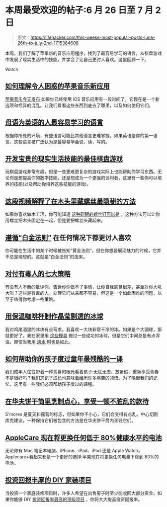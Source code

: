 # 本周最受欢迎的帖子:6 月 26 日至 7 月 2 日

> 原文：<https://lifehacker.com/this-weeks-most-popular-posts-june-26th-to-july-2nd-1715384608>

本周，我们了解了苹果新的音乐应用程序，找到了最容易学习的语言，从棋盘游戏中发展了现实生活中的技能，并学会了让自己更讨人喜欢。这里回顾一下。

Watch

## [如何理解令人困惑的苹果音乐新应用](http://lifehacker.com/how-to-make-sense-of-the-confusing-new-apple-music-app-1714913134)

[苹果音乐今天发布](http://lifehacker.com/ios-8-4-and-apple-music-are-now-available-1714889672) 如果你已经使用 iOS 音乐应用有一段时间了，它现在是一个新选项和怪异的混乱。让我们看看这些东西到底去了哪里，以及如何使用它们。

## [母语为英语的人最容易学习的语言](http://lifehacker.com/the-easiest-languages-for-native-english-speakers-to-le-1714778208)

根据你所处的环境，有些语言可能比其他语言更难掌握。如果英语是你的第一语言，这些语言被广泛认为是最容易学会说、读、写的。

## [开发宝贵的现实生活技能的最佳棋盘游戏](http://lifehacker.com/the-best-board-games-for-developing-valuable-real-life-1714642211)

玩棋盘游戏非常有趣，但是一些更难更复杂的游戏实际上也能帮助你学习东西。无论你是想提高你的数学技能，还是想成为一个更强的谈判者，这里有一些你可以培养的技能(以及帮助你培养这些技能的游戏)。

## [这段视频解释了在木头里藏螺丝最隐秘的方法](http://lifehacker.com/this-video-explains-the-sneakiest-way-to-hide-screws-in-1715022463)

如果你喜欢做木工活，你可能知道 [这种碍眼的螺丝钉可以是](http://lifehacker.com/how-to-remove-screws-with-stripped-heads-5901738) 。这种方法可以让你用螺丝把木头固定在一起，但是要把螺丝头藏起来。

## [遵循“白金法则”](http://lifehacker.com/be-more-likable-in-any-situation-by-following-the-plat-1714767371) 在任何情况下都更讨人喜欢

你可能在生活中的某个时候被告知“黄金法则”，但在你想要展现魅力的时候，它并不总是理想的。这就是“白金法则”的由来。

## [对付有毒人的七大策略](http://lifehacker.com/seven-strategies-for-dealing-with-toxic-people-1714225365)

有没有人不断的批评你，告诉你你做不了事情，让你自我感觉很差，甚至对你大吼大叫？这些是有毒的人。处理它们从来都不容易，但这是一个如此困难的问题，以至于值得你考虑一些策略。

## [用保温咖啡杯制作晶莹剔透的冰球](http://skillet.lifehacker.com/make-crystal-clear-ice-orbs-with-an-insulated-coffee-mu-1713488363)

我对鸡尾酒里的冰块有点苛求。我喜欢一大块非常干净的冰。如果是个大圆球，那就更好了。我在家里用 [这些模具](http://www.amazon.com/gp/product/B00COM0AX4/ref=as_li_tl?asc_campaign=InlineText&asc_refurl=https://lifehacker.com/this-weeks-most-popular-posts-june-26th-to-july-2nd-1715384608&asc_source=&camp=1789&creative=390957&creativeASIN=B00COM0AX4&ie=UTF8&linkCode=as2&linkId=C3WRV4MFIVBZ4JZ5&tag=kinjalifehackerlink-20) 做过一些成功的冰球，但是它们中间总是有点浑浊，即使当我用 [沸水](http://www.alcademics.com/2009/10/does-hot-water-make-clearer-ice-than-cold.html) 时也是如此。

## [如何帮助你的孩子度过童年最残酷的一课](http://lifehacker.com/how-to-help-your-kids-survive-the-cruelest-lessons-of-c-1714124284)

我们成年人往往带着一种羡慕的眼光看着孩子:无忧无虑、放暑假、重新享受青春不是很好吗？我们忘记了成长也意味着经历许多痛苦的领悟。为了唤起我们的记忆，这里有一些我们必须帮助孩子度过的课程。

## [在华夫饼干筒里烹制点心，享受一顿不脏乱的款待](http://lifehacker.com/cook-smores-inside-a-waffle-cone-for-a-mess-free-treat-1714141479)

S'mores 是夏天和露营的标志，但如果你不小心，它们会变得有点乱。中心切割库克建议，一种保持它们被包含的方法是在华夫饼干筒内烹饪它们。

## [AppleCare 现在将更换任何低于 80%健康水平的电池](http://lifehacker.com/applecare-will-now-replace-any-battery-below-80-health-1714884624)

无论你有 Mac 笔记本电脑、iPhone、iPad、iPod 还是 Apple Watch，Applecare+看起来都是一个更好的选择:苹果现在将更换任何电量下降到 80%的电池。

## [投资回报丰厚的 DIY 家装项目](http://lifehacker.com/the-diy-home-improvement-projects-with-a-great-return-o-1715173096)

当投资一个家庭装修项目时，许多人希望在出售房子时至少能收回大部分资金。如果你能够 DIY [投资回报率最高的顶级项目](http://lifehacker.com/the-10-home-improvement-projects-with-the-highest-retur-1687978686#_ga=1.191702634.1162653356.1435765423) ，你将大大提高投资回报率。